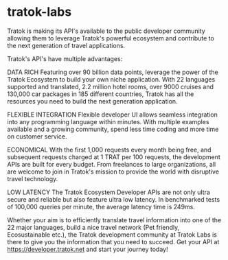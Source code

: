 # tratok-labs
Tratok is making its API's available to the public developer community allowing them to leverage Tratok's powerful ecosystem and contribute to the next generation of travel applications. 

Tratok's API's have multiple advantages:

DATA RICH
Featuring over 90 billion data points, leverage the power of the Tratok Ecosystem to build your own niche application. With 22 languages supported and translated, 2.2 million hotel rooms, over 9000 cruises and 130,000 car packages in 185 different countries, Tratok has all the resources you need to build the next generation application.

FLEXIBLE INTEGRATION
Flexible developer UI allows seamless integration into any programming language within minutes. With multiple examples available and a growing community, spend less time coding and more time on customer service.

ECONOMICAL
With the first 1,000 requests every month being free, and subsequent requests charged at 1 TRAT per 100 requests, the development APIs are built for every budget. From freelances to large organizations, all are welcome to join in Tratok's mission to provide the world with disruptive travel technology.

LOW LATENCY
The Tratok Ecosystem Developer APIs are not only ultra secure and reliable but also feature ultra low latency. In benchmarked tests of 100,000 queries per minute, the average latency time is 249ms.

Whether your aim is to efficiently translate travel information into one of the 22 major languages, build a nice travel network (Pet friendly, Ecosustainable etc.), the Tratok development community at Tratok Labs is there to give you the information that you need to succeed. Get your API at https://developer.tratok.net and start your journey today!
